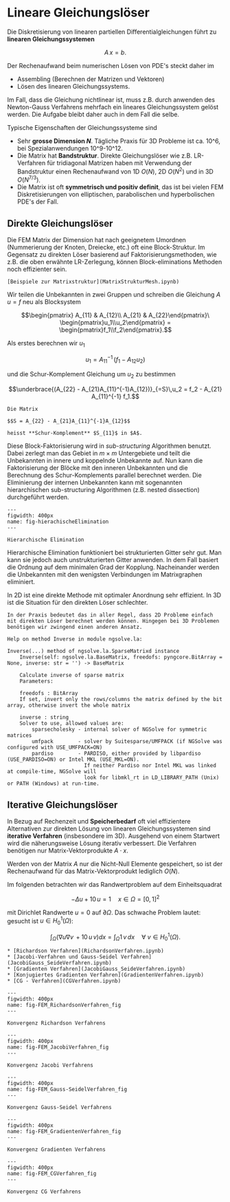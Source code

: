 # Lineare Gleichungslöser

Die Diskretisierung von linearen partiellen Differentialgleichungen führt zu **linearen Gleichungssystemen**

$$A\,x = b.$$

Der Rechenaufwand beim numerischen Lösen von PDE's steckt daher im
* Assembling (Berechnen der Matrizen und Vektoren)
* Lösen des linearen Gleichungssystems.

Im Fall, dass die Gleichung nichtlinear ist, muss z.B. durch anwenden des Newton-Gauss Verfahrens mehrfach ein lineares Gleichungssystem gelöst werden. Die Aufgabe bleibt daher auch in dem Fall die selbe.

Typische Eigenschaften der Gleichungssysteme sind
* Sehr **grosse Dimension $N$**. Tägliche Praxis für 3D Probleme ist ca. 10^6, bei Spezialanwendungen 10^9-10^12.
* Die Matrix hat **Bandstruktur**. Direkte Gleichungslöser wie z.B. LR-Verfahren für tridiagonal Matrizen haben mit Verwendung der Bandstruktur einen Rechenaufwand von 1D $O(N)$, 2D $O(N^2)$ und in 3D $O(N^{7/3})$.
* Die Matrix ist oft **symmetrisch und positiv definit**, das ist bei vielen FEM Diskretisierungen von elliptischen, parabolischen und hyperbolischen PDE's der Fall.

## Direkte Gleichungslöser

Die FEM Matrix der Dimension hat nach geeignetem Umordnen (Nummerierung der Knoten, Dreiecke, etc.) oft eine Block-Struktur. Im Gegensatz zu direkten Löser basierend auf Faktorisierungsmethoden, wie z.B. die oben erwähnte LR-Zerlegung, können Block-eliminations Methoden noch effizienter sein.

```{seealso}
[Beispiele zur Matrixstruktur](MatrixStrukturMesh.ipynb)
```

Wir teilen die Unbekannten in zwei Gruppen und schreiben die Gleichung $A\,u = f$ neu als Blocksystem

$$\begin{pmatrix}
A_{11} & A_{12}\\
A_{21} & A_{22}\end{pmatrix}\ \begin{pmatrix}u_1\\u_2\end{pmatrix} = \begin{pmatrix}f_1\\f_2\end{pmatrix}.$$

Als erstes berechnen wir $u_1$

$$u_1 = A_{11}^{-1}\,(f_1-A_{12}u_2)$$

und die Schur-Komplement Gleichung um $u_2$ zu bestimmen

$$\underbrace{(A_{22} - A_{21}A_{11}^{-1}A_{12})}_{=S}\,u_2 = f_2 - A_{21} A_{11}^{-1} f_1.$$

```{admonition} Definition: Schur-Komplement
Die Matrix

$$S = A_{22} - A_{21}A_{11}^{-1}A_{12}$$

heisst **Schur-Komplement** $S_{11}$ in $A$.
````

Diese Block-Faktorisierung wird in *sub-structuring* Algorithmen benutzt. Dabei zerlegt man das Gebiet in $m\times m$ Untergebiete und teilt die Unbekannten in innere und koppelnde Unbekannte auf. Nun kann die Faktorisierung der Blöcke mit den inneren Unbekannten und die Berechnung des Schur-Komplements  parallel berechnet werden. Die Eliminierung der internen Unbekannten kann mit sogenannten hierarchischen sub-structuring Algorithmen (z.B. nested dissection) durchgeführt werden.

```{figure} hierachischeElimination.png
---
figwidth: 400px
name: fig-hierachischeElimination
---

Hierarchische Elimination
```

Hierarchische Elimination funktioniert bei strukturierten Gitter sehr gut. Man kann sie jedoch auch unstrukturierten Gitter anwenden. In dem Fall basiert die Ordnung auf dem minimalen Grad der Kopplung. Nacheinander werden die Unbekannten mit den wenigsten Verbindungen im Matrixgraphen eliminiert.

In 2D ist eine direkte Methode mit optimaler Anordnung sehr effizient. In 3D ist die Situation für den direkten Löser schlechter.

```{note}
In der Praxis bedeutet das in aller Regel, dass 2D Probleme einfach mit direkten Löser berechnet werden können. Hingegen bei 3D Problemen benötigen wir zwingend einen anderen Ansatz.
```

    Help on method Inverse in module ngsolve.la:

    Inverse(...) method of ngsolve.la.SparseMatrixd instance
        Inverse(self: ngsolve.la.BaseMatrix, freedofs: pyngcore.BitArray = None, inverse: str = '') -> BaseMatrix
        
        Calculate inverse of sparse matrix
        Parameters:
        
        freedofs : BitArray
        If set, invert only the rows/columns the matrix defined by the bit array, otherwise invert the whole matrix
        
        inverse : string
        Solver to use, allowed values are:
            sparsecholesky - internal solver of NGSolve for symmetric matrices
            umfpack        - solver by Suitesparse/UMFPACK (if NGSolve was configured with USE_UMFPACK=ON)
            pardiso        - PARDISO, either provided by libpardiso (USE_PARDISO=ON) or Intel MKL (USE_MKL=ON).
                             If neither Pardiso nor Intel MKL was linked at compile-time, NGSolve will
                             look for libmkl_rt in LD_LIBRARY_PATH (Unix) or PATH (Windows) at run-time.


## Iterative Gleichungslöser

In Bezug auf Rechenzeit und **Speicherbedarf** oft viel effizientere Alternativen zur direkten Lösung von linearen Gleichungssystemen sind **iterative Verfahren** (insbesondere im 3D). Ausgehend von einem Startwert wird die näherungsweise Lösung iterativ verbessert. Die Verfahren benötigen nur Matrix-Vektorprodukte $A\cdot x$.

Werden von der Matrix $A$ nur die Nicht-Null Elemente gespeichert, so ist der Rechenaufwand für das Matrix-Vektorprodukt lediglich $O(N)$.

Im folgenden betrachten wir das Randwertproblem auf dem Einheitsquadrat

$$-\Delta u + 10\, u = 1\quad x\in\Omega = [0,1]^2$$

mit Dirichlet Randwerte $u=0$ auf $\partial\Omega$. Das schwache Problem lautet: gesucht ist $u\in H_0^1(\Omega)$:

$$\int_\Omega \big(\nabla u \nabla v\, + 10\,u\, v\big) dx = \int_\Omega 1\,v\,dx\quad \forall\ v\in H_0^1(\Omega).$$

```{seealso}
* [Richardson Verfahren](RichardsonVerfahren.ipynb)
* [Jacobi-Verfahren und Gauss-Seidel Verfahren](JacobiGauss_SeideVerfahren.ipynb)
* [Gradienten Verfahren](JacobiGauss_SeideVerfahren.ipynb)
* [Konjugiertes Gradienten Verfahren](GradientenVerfahren.ipynb)
* [CG - Verfahren](CGVerfahren.ipynb)
```

```{glue:figure} FEM_RichardsonVerfahren_fig
---
figwidth: 400px
name: fig-FEM_RichardsonVerfahren_fig
---

Konvergenz Richardson Verfahrens
```

```{glue:figure} FEM_JacobiVerfahren_fig
---
figwidth: 400px
name: fig-FEM_JacobiVerfahren_fig
---

Konvergenz Jacobi Verfahrens
```

```{glue:figure} FEM_Gauss-SeidelVerfahren_fig
---
figwidth: 400px
name: fig-FEM_Gauss-SeidelVerfahren_fig
---

Konvergenz Gauss-Seidel Verfahrens
```

```{glue:figure} FEM_GradientenVerfahren_fig
---
figwidth: 400px
name: fig-FEM_GradientenVerfahren_fig
---

Konvergenz Gradienten Verfahrens
```

```{glue:figure} FEM_CGVerfahren_fig
---
figwidth: 400px
name: fig-FEM_CGVerfahren_fig
---

Konvergenz CG Verfahrens
```
